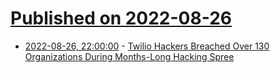 # [Published on 2022-08-26](index.md)

* [2022-08-26, 22:00:00](https://tech.slashdot.org/story/22/08/26/1739243/twilio-hackers-breached-over-130-organizations-during-months-long-hacking-spree?utm_source=rss1.0mainlinkanon&utm_medium=feed) - [Twilio Hackers Breached Over 130 Organizations During Months-Long Hacking Spree](https://tech.slashdot.org/story/22/08/26/1739243/twilio-hackers-breached-over-130-organizations-during-months-long-hacking-spree?utm_source=rss1.0mainlinkanon&utm_medium=feed)
